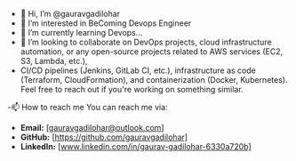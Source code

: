 - 👋 Hi, I’m @gauravgadilohar
- 👀 I’m interested in BeComing Devops Engineer
- 🌱 I’m currently learning Devops...
- 💞️ I’m looking to collaborate on DevOps projects, cloud infrastructure automation, or any open-source projects related to AWS services (EC2, S3, Lambda, etc.),
-  CI/CD pipelines (Jenkins, GitLab CI, etc.), infrastructure as code (Terraform, CloudFormation), and containerization (Docker, Kubernetes). Feel free to reach out if you're working on something similar.

-📫 How to reach me
You can reach me via:
- **Email:** [gauravgadilohar@outlook.com]
- **GitHub:** [https://github.com/gauravgadilohar]
- **LinkedIn:** [www.linkedin.com/in/gaurav-gadilohar-6330a720b]



